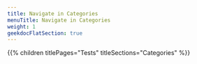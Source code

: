 ```yaml
---
title: Navigate in Categories
menuTitle: Navigate in Categories
weight: 1 
geekdocFlatSection: true
---
```


{{% children titlePages="Tests" titleSections="Categories" %}}
